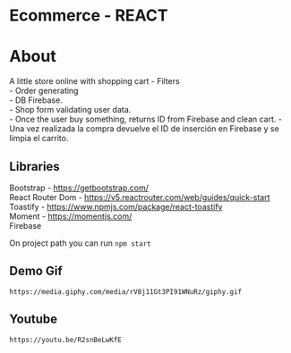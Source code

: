 # Ecommerce - REACT

# About
A little store online with shopping cart
    - Filters <br />
    - Order generating <br />
    - DB Firebase. <br />
    - Shop form validating user data. <br />
        - Once the user buy something, returns ID from Firebase and clean cart.
        - Una vez realizada la compra devuelve el ID de inserción en Firebase y se limpia el carrito. <br />


## Libraries
Bootstrap - https://getbootstrap.com/ <br />
React Router Dom - https://v5.reactrouter.com/web/guides/quick-start <br />
Toastify - https://www.npmjs.com/package/react-toastify <br />
Moment - https://momentjs.com/ <br />
Firebase  <br />



On project path you can run
`npm start`


## Demo Gif
    https://media.giphy.com/media/rV8j11Gt3PI91WNuRz/giphy.gif

## Youtube
    https://youtu.be/R2snBeLwKfE
